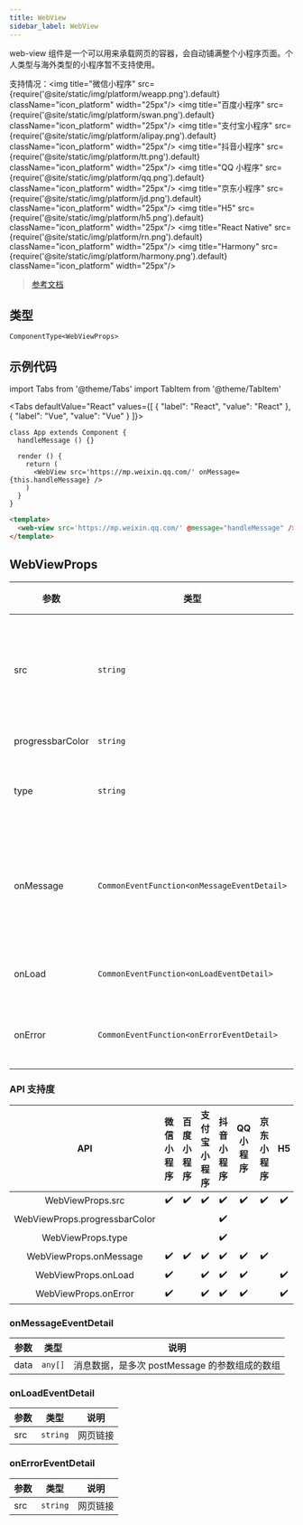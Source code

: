 ```yaml
---
title: WebView
sidebar_label: WebView
---
```


web-view 组件是一个可以用来承载网页的容器，会自动铺满整个小程序页面。个人类型与海外类型的小程序暂不支持使用。

支持情况：<img title="微信小程序" src={require('@site/static/img/platform/weapp.png').default} className="icon_platform" width="25px"/> <img title="百度小程序" src={require('@site/static/img/platform/swan.png').default} className="icon_platform" width="25px"/> <img title="支付宝小程序" src={require('@site/static/img/platform/alipay.png').default} className="icon_platform" width="25px"/> <img title="抖音小程序" src={require('@site/static/img/platform/tt.png').default} className="icon_platform" width="25px"/> <img title="QQ 小程序" src={require('@site/static/img/platform/qq.png').default} className="icon_platform" width="25px"/> <img title="京东小程序" src={require('@site/static/img/platform/jd.png').default} className="icon_platform" width="25px"/> <img title="H5" src={require('@site/static/img/platform/h5.png').default} className="icon_platform" width="25px"/> <img title="React Native" src={require('@site/static/img/platform/rn.png').default} className="icon_platform" width="25px"/> <img title="Harmony" src={require('@site/static/img/platform/harmony.png').default} className="icon_platform" width="25px"/>

> [参考文档](https://developers.weixin.qq.com/miniprogram/dev/component/web-view.html)

## 类型

```tsx
ComponentType<WebViewProps>
```

## 示例代码

import Tabs from '@theme/Tabs'
import TabItem from '@theme/TabItem'

<Tabs
  defaultValue="React"
  values={[
  {
    "label": "React",
    "value": "React"
  },
  {
    "label": "Vue",
    "value": "Vue"
  }
]}>
<TabItem value="React">

```tsx
class App extends Component {
  handleMessage () {}

  render () {
    return (
      <WebView src='https://mp.weixin.qq.com/' onMessage={this.handleMessage} />
    )
  }
}
```
</TabItem>
<TabItem value="Vue">

```html
<template>
  <web-view src='https://mp.weixin.qq.com/' @message="handleMessage" />
</template>
```
</TabItem>
</Tabs>

## WebViewProps

| 参数 | 类型 | 默认值 | 必填 | 说明 |
| --- | --- | :---: | :---: | --- |
| src | `string` |  | 是 | webview 指向网页的链接。可打开关联的公众号的文章，其它网页需登录小程序管理后台配置业务域名。 |
| progressbarColor | `string` |  | 否 | webview 的进度条颜色 |
| type | `string` | `default` | 否 | 若使用web-view组件引入第三方客服，必须填写type="im" |
| onMessage | `CommonEventFunction<onMessageEventDetail>` |  | 否 | 网页向小程序 postMessage 时，会在特定时机（小程序后退、组件销毁、分享）触发并收到消息。e.detail = { data } |
| onLoad | `CommonEventFunction<onLoadEventDetail>` |  | 否 | 网页加载成功时候触发此事件。e.detail = { src } |
| onError | `CommonEventFunction<onErrorEventDetail>` |  | 否 | 网页加载失败的时候触发此事件。e.detail = { src } |

### API 支持度

| API | 微信小程序 | 百度小程序 | 支付宝小程序 | 抖音小程序 | QQ 小程序 | 京东小程序 | H5 | React Native | Harmony |
| :---: | :---: | :---: | :---: | :---: | :---: | :---: | :---: | :---: | :---: |
| WebViewProps.src | ✔️ | ✔️ | ✔️ | ✔️ | ✔️ | ✔️ | ✔️ | ✔️ |  |
| WebViewProps.progressbarColor |  |  |  | ✔️ |  |  |  |  |  |
| WebViewProps.type |  |  |  | ✔️ |  |  |  |  |  |
| WebViewProps.onMessage | ✔️ | ✔️ | ✔️ | ✔️ | ✔️ | ✔️ |  |  |  |
| WebViewProps.onLoad | ✔️ |  | ✔️ | ✔️ | ✔️ |  | ✔️ | ✔️ |  |
| WebViewProps.onError | ✔️ |  | ✔️ | ✔️ | ✔️ |  | ✔️ | ✔️ |  |

### onMessageEventDetail

| 参数 | 类型 | 说明 |
| --- | --- | --- |
| data | `any[]` | 消息数据，是多次 postMessage 的参数组成的数组 |

### onLoadEventDetail

| 参数 | 类型 | 说明 |
| --- | --- | --- |
| src | `string` | 网页链接 |

### onErrorEventDetail

| 参数 | 类型 | 说明 |
| --- | --- | --- |
| src | `string` | 网页链接 |
